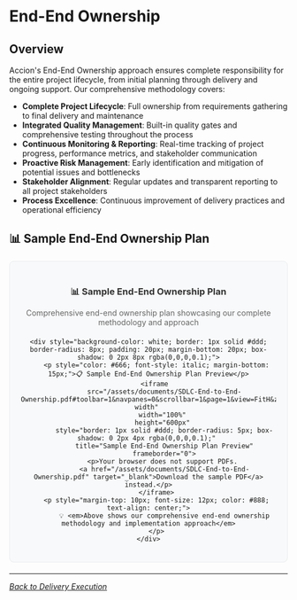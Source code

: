 # End-End Ownership

## Overview

Accion's End-End Ownership approach ensures complete responsibility for the entire project lifecycle, from initial planning through delivery and ongoing support. Our comprehensive methodology covers:

- **Complete Project Lifecycle**: Full ownership from requirements gathering to final delivery and maintenance
- **Integrated Quality Management**: Built-in quality gates and comprehensive testing throughout the process
- **Continuous Monitoring & Reporting**: Real-time tracking of project progress, performance metrics, and stakeholder communication
- **Proactive Risk Management**: Early identification and mitigation of potential issues and bottlenecks
- **Stakeholder Alignment**: Regular updates and transparent reporting to all project stakeholders
- **Process Excellence**: Continuous improvement of delivery practices and operational efficiency

## 📊 Sample End-End Ownership Plan

<div style="text-align: center; margin: 20px 0; padding: 20px; background-color: #f8f9fa; border-radius: 8px; border: 1px solid #e9ecef;">
    <div style="margin-bottom: 15px;">
        <h3 style="color: #333; margin-bottom: 10px;">📊 Sample End-End Ownership Plan</h3>
        <p style="color: #666; margin-bottom: 20px;">Comprehensive end-end ownership plan showcasing our complete methodology and approach</p>
    </div>
    
    <div style="background-color: white; border: 1px solid #ddd; border-radius: 8px; padding: 20px; margin-bottom: 20px; box-shadow: 0 2px 8px rgba(0,0,0,0.1);">
        <p style="color: #666; font-style: italic; margin-bottom: 15px;">📋 Sample End-End Ownership Plan Preview</p>
        <iframe 
            src="/assets/documents/SDLC-End-to-End-Ownership.pdf#toolbar=1&navpanes=0&scrollbar=1&page=1&view=FitH&zoom=page-width" 
            width="100%" 
            height="600px" 
            style="border: 1px solid #ddd; border-radius: 5px; box-shadow: 0 2px 4px rgba(0,0,0,0.1);" 
            title="Sample End-End Ownership Plan Preview"
            frameborder="0">
            <p>Your browser does not support PDFs. 
            <a href="/assets/documents/SDLC-End-to-End-Ownership.pdf" target="_blank">Download the sample PDF</a> instead.</p>
        </iframe>
        <p style="margin-top: 10px; font-size: 12px; color: #888; text-align: center;">
            💡 <em>Above shows our comprehensive end-end ownership methodology and implementation approach</em>
        </p>
    </div>
</div>

---

*[Back to Delivery Execution](index.md)*
